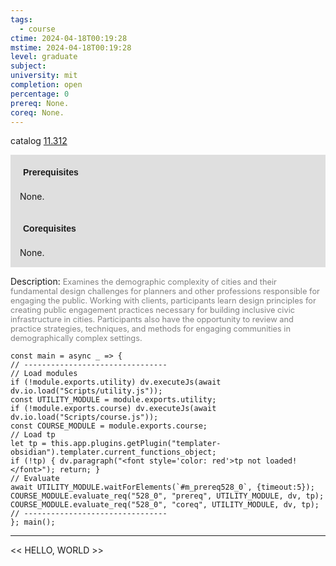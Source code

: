 ```yaml
---
tags:
  - course
ctime: 2024-04-18T00:19:28
mstime: 2024-04-18T00:19:28
level: graduate
subject: 
university: mit
completion: open
percentage: 0
prereq: None.
coreq: None.
---
```


catalog [11.312](http://student.mit.edu/catalog/m11c.html#11.312)

<span style="display: block; padding: 15px; background-color: rgb(100, 100, 100, 0.2);"><font id="m_prereq528_0" style="display: block; font-family: Arial, sans-serif; font-weight: bold; padding: 5px">Prerequisites</font><br><span id="prereq528_0">None.</span></span>
<span style="display: block; padding: 15px; background-color: rgb(100, 100, 100, 0.2);"><font id="m_coreq528_0" style="display: block; font-family: Arial, sans-serif; font-weight: bold; padding: 5px">Corequisites</font><br><span id="coreq528_0">None.</span></span>

<font style="">Description:</font>
<font style="color: grey; font-size: 0.8rem;">Examines the demographic complexity of cities and their fundamental design challenges for planners and other professions responsible for engaging the public. Working with clients, participants learn design principles for creating public engagement practices necessary for building inclusive civic infrastructure in cities. Participants also have the opportunity to review and practice strategies, techniques, and methods for engaging communities in demographically complex settings.</font>

```dataviewjs
const main = async _ => {
// --------------------------------
// Load modules
if (!module.exports.utility) dv.executeJs(await dv.io.load("Scripts/utility.js"));
const UTILITY_MODULE = module.exports.utility;
if (!module.exports.course) dv.executeJs(await dv.io.load("Scripts/course.js"));
const COURSE_MODULE = module.exports.course;
// Load tp
let tp = this.app.plugins.getPlugin("templater-obsidian").templater.current_functions_object;
if (!tp) { dv.paragraph("<font style='color: red'>tp not loaded!</font>"); return; }
// Evaluate
await UTILITY_MODULE.waitForElements(`#m_prereq528_0`, {timeout:5});
COURSE_MODULE.evaluate_req("528_0", "prereq", UTILITY_MODULE, dv, tp);
COURSE_MODULE.evaluate_req("528_0", "coreq", UTILITY_MODULE, dv, tp);
// --------------------------------
}; main();
```

---

<< HELLO, WORLD >>
